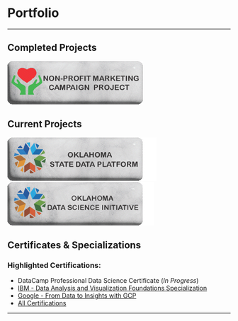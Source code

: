 # Portfolio
---

## Completed Projects 

[<img src="images/NonProfitButton.gif?raw=true"/>](/pages/SASProject.md)

## Current Projects

[<img src="images/SDP Button.gif?raw=true"/>](/pages/OklahomaStateDataPlatformProject.md) <br>
[<img src="images/OKDataScienceButton.gif?raw=true"/>](/pages/DataScienceInitiative.md) <br>

## Certificates & Specializations
### Highlighted Certifications:
- DataCamp Professional Data Science Certificate (*In Progress*)
- [IBM - Data Analysis and Visualization Foundations Specialization](/Certifications/IBM%20-%20Data%20Analysis%20and%20Visualization%20Foundations%20Specialization.pdf)
- [Google - From Data to Insights with GCP](/Certifications/Google%20-%20From%20Data%20to%20Insights%20with%20GCP.pdf)
- [All Certifications](/pages/Certifications.md)

---


